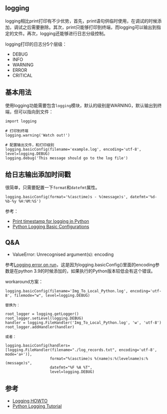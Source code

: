 ## logging

logging相比print打印有不少优势，首先，print语句供临时使用，在调试的时候添加，调试之后需要删除。其次，print只能够打印到终端，而logging可以输出到指定的文件。再次，logging还能够进行日志分级控制。

logging打印的日志分5个层级：

- DEBUG
- INFO
- WARNING
- ERROR
- CRITICAL


## 基本用法

使用logging功能需要包含`logging`模块，默认的级别是WARNING，默认输出到终端，但可以指向到文件：

```
import logging

# 打印到终端
logging.warning('Watch out!')

# 配置输出文件，和打印级别
logging.basicConfig(filename='example.log', encoding='utf-8', level=logging.DEBUG)
logging.debug('This message should go to the log file')
```


## 给日志输出添加时间戳

很简单，只需要配置一下`format`和`datefmt`属性。

```
logging.basicConfig(format='%(asctime)s - %(message)s', datefmt='%d-%b-%y %H:%M:%S')
```

参考：

- [Print timestamp for logging in Python](https://stackoverflow.com/questions/28330317/print-timestamp-for-logging-in-python)
- [Python Logging Basic Configurations](https://www.studytonight.com/python/python-logging-configuration)

## Q&A

- ValueError: Unrecognised argument(s): encoding

参考[Logging error on run](https://github.com/xZaR3y4p/Img_link_to_local_markdown/issues/2)，这是因为logging.basicConfig()里面的encoding参数是在python 3.9的时候添加的，如果执行的Python版本较低会有这个错误。

workaround方案：

```
logging.basicConfig(filename='Img_To_Local_Python.log', encoding='utf-8', filemode="w", level=logging.DEBUG)

替换为：

root_logger = logging.getLogger()
root_logger.setLevel(logging.DEBUG)
handler = logging.FileHandler('Img_To_Local_Python.log', 'w', 'utf-8')
root_logger.addHandler(handler)

或者：

logging.basicConfig(handlers=[logging.FileHandler(filename="./log_records.txt", encoding='utf-8', mode='a+')],
                    format="%(asctime)s %(name)s:%(levelname)s:%(message)s",
                    datefmt="%F %A %T",
                    level=logging.DEBUG)
```

## 参考

- [Logging HOWTO](https://docs.python.org/3/howto/logging.html)
- [Python Logging Tutorial](http://www.patricksoftwareblog.com/python-logging-tutorial/)
